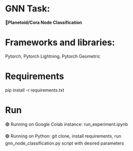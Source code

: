 # GNN Task:

🎯**Planetoid/Cora Node Classification** 

# Frameworks and libraries:
Pytorch, Pytorch Lightning, Pytorch Geometric

# Requirements
pip install -r requirements.txt

# Run 
  🟢 Running on Google Colab instance: run_experiment.ipynb 
  
  🟢 Running on Python: git clone, install requirements, run gnn_node_classification.py script with desired parameters
